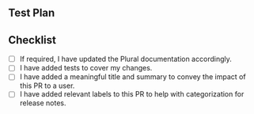 
## Test Plan
<!--- Please describe the tests you have added and your testing environment (if applicable). -->


## Checklist
<!--- Go over all the following points to make sure you've checked all that apply before merging. -->
<!--- If you're unsure about any of these, don't hesitate to ask in our Discord. -->

- [ ] If required, I have updated the Plural documentation accordingly.
- [ ] I have added tests to cover my changes.
- [ ] I have added a meaningful title and summary to convey the impact of this PR to a user.
- [ ] I have added relevant labels to this PR to help with categorization for release notes.